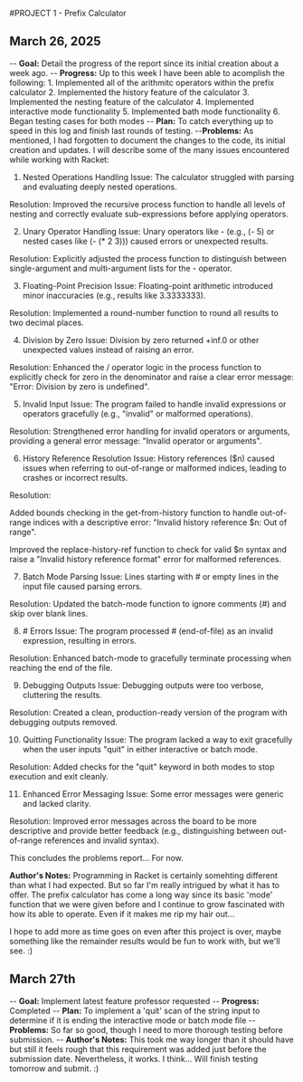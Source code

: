 #PROJECT 1 - Prefix Calculator

## March 26, 2025 

-- **Goal:** Detail the progress of the report since its initial creation about a week ago. 
-- **Progress:** Up to this week I have been able to acomplish the following: 
                1. Implemented all of the arithmitc operators within the prefix calculator 
                2. Implemented the history feature of the calculator 
                3. Implemented the nesting feature of the calculator 
                4. Implemented interactive mode functionality 
                5. Implemented bath mode functionality 
                6. Began testing cases for both modes
-- **Plan:** To catch everything up to speed in this log and finish last rounds of testing. 
--**Problems:** As mentioned, I had forgotten to document the changes to the code, its initial creation and updates. 
I will describe some of the many issues encountered while working with Racket: 

1. Nested Operations Handling
Issue: The calculator struggled with parsing and evaluating deeply nested operations.

Resolution: Improved the recursive process function to handle all levels of nesting and correctly evaluate sub-expressions before applying operators.

2. Unary Operator Handling
Issue: Unary operators like - (e.g., (- 5) or nested cases like (- (* 2 3))) caused errors or unexpected results.

Resolution: Explicitly adjusted the process function to distinguish between single-argument and multi-argument lists for the - operator.

3. Floating-Point Precision
Issue: Floating-point arithmetic introduced minor inaccuracies (e.g., results like 3.3333333).

Resolution: Implemented a round-number function to round all results to two decimal places.

4. Division by Zero
Issue: Division by zero returned +inf.0 or other unexpected values instead of raising an error.

Resolution: Enhanced the / operator logic in the process function to explicitly check for zero in the denominator and raise a clear error message: 
"Error: Division by zero is undefined".

5. Invalid Input
Issue: The program failed to handle invalid expressions or operators gracefully (e.g., "invalid" or malformed operations).

Resolution: Strengthened error handling for invalid operators or arguments, providing a general error message: "Invalid operator or arguments".

6. History Reference Resolution
Issue: History references ($n) caused issues when referring to out-of-range or malformed indices, leading to crashes or incorrect results.

Resolution:

Added bounds checking in the get-from-history function to handle out-of-range indices with a descriptive error: 
"Invalid history reference $n: Out of range".

Improved the replace-history-ref function to check for valid $n syntax and raise a "Invalid history reference format" error for malformed references.

7. Batch Mode Parsing
Issue: Lines starting with # or empty lines in the input file caused parsing errors.

Resolution: Updated the batch-mode function to ignore comments (#) and skip over blank lines.

8. #<eof> Errors
Issue: The program processed #<eof> (end-of-file) as an invalid expression, resulting in errors.

Resolution: Enhanced batch-mode to gracefully terminate processing when reaching the end of the file.

9. Debugging Outputs
Issue: Debugging outputs were too verbose, cluttering the results.

Resolution: Created a clean, production-ready version of the program with debugging outputs removed.

10. Quitting Functionality
Issue: The program lacked a way to exit gracefully when the user inputs "quit" in either interactive or batch mode.

Resolution: Added checks for the "quit" keyword in both modes to stop execution and exit cleanly.

11. Enhanced Error Messaging
Issue: Some error messages were generic and lacked clarity.

Resolution: Improved error messages across the board to be more descriptive and provide better feedback (e.g., distinguishing between out-of-range 
references and invalid syntax).

This concludes the problems report... For now. 

**Author's Notes:** 
Programming in Racket is certainly somehting different than what I had expected. But so far I'm really intrigued by what it has to offer.
The prefix calculator has come a long way since its basic 'mode' function that we were given before and I continue to grow fascinated with how its
able to operate. Even if it makes me rip my hair out... 

I hope to add more as time goes on even after this project is over, maybe something like the remainder results would be fun to work with, but we'll see. :) 


## March 27th 

-- **Goal:** Implement latest feature professor requested 
-- **Progress:** Completed 
-- **Plan:** To implement a 'quit' scan of the string input to determine if it is ending the interactive mode or batch mode file
-- **Problems:** So far so good, though I need to more thorough testing before submission. 
-- **Author's Notes:** 
This took me way longer than it should have but still it feels rough that this requirement was added just before the submission date. Nevertheless, it works. I think... Will finish testing tomorrow and submit. :) 
